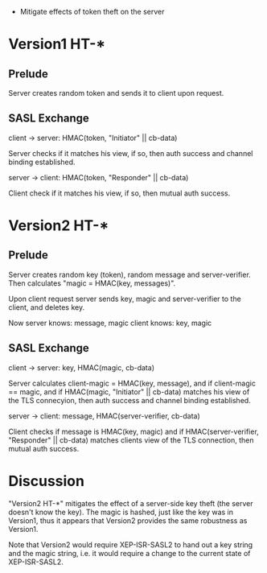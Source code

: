 * Mitigate effects of token theft on the server


Version1 HT-*
============

Prelude
-------

Server creates random token and sends it to client upon request.

SASL Exchange
-------------

client → server: HMAC(token, "Initiator" || cb-data)

Server checks if it matches his view, if so, then auth success and
channel binding established.

server → client: HMAC(token, "Responder" || cb-data)

Client check if it matches his view, if so, then mutual auth success.

Version2 HT-*
========

Prelude
-------

Server creates random key (token), random message and
server-verifier. Then calculates "magic = HMAC(key, messages)".

Upon client request server sends key, magic and server-verifier to the
client, and deletes key.

Now
server knows: message, magic
client knows: key,     magic

SASL Exchange
-------------

client → server: key, HMAC(magic, cb-data)

Server calculates client-magic = HMAC(key, message), and if
client-magic == magic, and if HMAC(magic, "Initiator" || cb-data)
matches his view of the TLS connecyion, then auth success and channel
binding established.

server → client: message, HMAC(server-verifier, cb-data)

Client checks if message is HMAC(key, magic) and if HMAC(server-verifier,
"Responder" || cb-data) matches clients view of the TLS connection,
then mutual auth success.

Discussion
==========

"Version2 HT-*" mitigates the effect of a server-side key theft (the
server doesn't know the key). The magic is hashed, just like the key
was in Version1, thus it appears that Version2 provides the same
robustness as Version1.

Note that Version2 would require XEP-ISR-SASL2 to hand out a key
string and the magic string, i.e. it would require a change to the
current state of XEP-ISR-SASL2.
